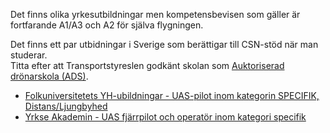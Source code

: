 Det finns olika yrkesutbildningar men kompetensbevisen som gäller är fortfarande A1/A3 och A2 för själva flygningen.

Det finns ett par utbidningar i Sverige som berättigar till CSN-stöd när man studerar.  
Titta efter att Transportstyreslen godkänt skolan som [Auktoriserad drönarskola (ADS)](https://transportstyrelsen.se/dronarkort-och-utbildning/).

* [Folkuniversitetets YH-ubildningar - UAS-pilot inom kategorin SPECIFIK, Distans/Ljungbyhed](https://www.folkuniversitetet.se/vara-skolor/yh-utbildningar/alla-yh-utbildningar/teknik-tillverkning/uas-pilot-inom-kategorin-specifik-distansljungbyhed/)
* [Yrkse Akademin - UAS fjärrpilot och operatör inom kategori specifik](https://ya.se/yrkeshogskola/uas-fjarrpilot-operator-kategori-specifik/)
